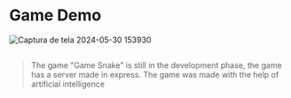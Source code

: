 # Game Demo

![Captura de tela 2024-05-30 153930](https://github.com/josevitor555/gameSnake/assets/127617992/d393f84d-5ad3-4a1f-8837-5a14677f6929)

##

> The game "Game Snake" is still in the development phase, the game has a server made in express.
> The game was made with the help of artificial intelligence
